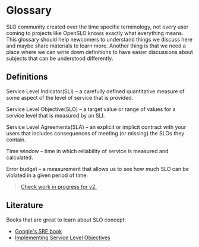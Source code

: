 # Glossary

SLO community created over the time specific terminology, not every user coming to projects like OpenSLO knows exactly what
everything means. This glossary should help newcomers to understand things we discuss here and maybe share materials to
learn more. Another thing is that we need a place where we can write down definitions to have easier discussions about
subjects that can be understood differently.


## Definitions

Service Level Indicator(SLI) – a carefully defined quantitative measure of some aspect of the level of service that is provided.

Service Level Objective(SLO) – a target value or range of values for a service level that is measured by an SLI.

Service Level Agreements(SLA) – an explicit or implicit contract with your users that includes consequences of
meeting (or missing) the SLOs they contain.

Time window – time in which reliability of service is measured and calculated.

Error budget – a measurement that allows us to see how much SLO can be violated in a given period of time.

> [Check work in progress for v2.](enhancements/v2alpha1.md#sli)

## Literature
Books that are great to learn about SLO concept:
 - [Google's SRE book](https://sre.google/sre-book/table-of-contents/)
 - [Implementing Service Level Objectives](https://www.oreilly.com/library/view/implementing-service-level/9781492076803/)
